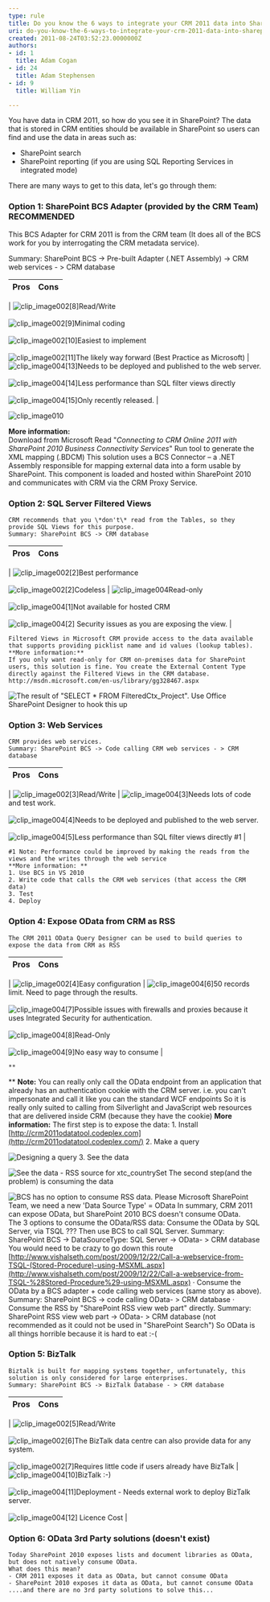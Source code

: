 ```yaml
---
type: rule
title: Do you know the 6 ways to integrate your CRM 2011 data into SharePoint 2010?
uri: do-you-know-the-6-ways-to-integrate-your-crm-2011-data-into-sharepoint-2010
created: 2011-08-24T03:52:23.0000000Z
authors:
- id: 1
  title: Adam Cogan
- id: 24
  title: Adam Stephensen
- id: 9
  title: William Yin

---
```


You have data in CRM 2011, so how do you see it in SharePoint? The data that is stored in CRM entities should be available in SharePoint so users can find and use the data in areas such as:

- SharePoint search
- SharePoint reporting (if you are using SQL Reporting Services in integrated mode)


There are many ways to get to this data, let's go through them:
 
### Option 1: SharePoint BCS Adapter (provided by the CRM Team) RECOMMENDED

This BCS Adapter for CRM 2011 is from the CRM team (It does all of the BCS work for you by interrogating the CRM metadata service).

Summary: SharePoint BCS -> Pre-built Adapter (.NET Assembly) -> CRM web services - > CRM database


| Pros | Cons |
| --- | --- |
| 
![](correct.gif "clip_image002[8]")Read/Write<br><br>
![](correct.gif "clip_image002[9]")Minimal coding<br><br>
![](correct.gif "clip_image002[10]")Easiest to implement<br><br>
![](correct.gif "clip_image002[11]")The likely way forward (Best Practice as Microsoft) | 
![](wrong.gif "clip_image004[13]")Needs to be deployed and published to the web server.<br><br>
![](wrong.gif "clip_image004[14]")Less performance than SQL filter views directly<br><br>
![](wrong.gif "clip_image004[15]")Only recently released. |

 
![](figure5.jpg "clip_image010") 

**More information:**    
    Download from Microsoft
    Read "*Connecting to CRM Online 2011 with SharePoint 2010 Business Connectivity Services*"
    Run tool to generate the XML mapping (.BDCM)
    This solution uses a BCS Connector – a .NET Assembly responsible for mapping external data into a form usable by SharePoint. This component is loaded and hosted within SharePoint 2010 and communicates with CRM via the CRM Proxy Service.

### Option 2: SQL Server Filtered Views

    CRM recommends that you \*don't\* read from the Tables, so they provide SQL Views for this purpose.
    Summary: SharePoint BCS -> CRM database


| Pros | Cons |
| --- | --- |
| 
![](correct.gif "clip_image002[2]")Best performance<br><br>
![](correct.gif "clip_image002[2]")Codeless | 
![](wrong.gif "clip_image004")Read-only<br><br>
![](wrong.gif "clip_image004[1]")Not available for hosted CRM<br><br>
![](wrong.gif "clip_image004[2]") Security issues as you are exposing the view. |

    Filtered Views in Microsoft CRM provide access to the data available that supports providing picklist name and id values (lookup tables).
    **More information:**
    If you only want read-only for CRM on-premises data for SharePoint users, this solution is fine. You create the External Content Type directly against the Filtered Views in the CRM database.
    http://msdn.microsoft.com/en-us/library/gg328467.aspx
 
![The result of "SELECT \* FROM FilteredCtx\_Project". Use Office SharePoint Designer to hook this up](figure1.jpg "clip_image005")
### Option 3: Web Services
    CRM provides web services.
    Summary: SharePoint BCS -> Code calling CRM web services - > CRM database


| Pros | Cons |
| --- | --- |
| 
![](correct.gif "clip_image002[3]")Read/Write | 
![](wrong.gif "clip_image004[3]")Needs lots of code and test work.<br><br>
![](wrong.gif "clip_image004[4]")Needs to be deployed and published to the web server.<br><br>
![](wrong.gif "clip_image004[5]")Less performance than SQL filter views directly #1 |

    #1 Note: Performance could be improved by making the reads from the views and the writes through the web service
    **More information: **
    1. Use BCS in VS 2010
    2. Write code that calls the CRM web services (that access the CRM data)
    3. Test
    4. Deploy

### Option 4: Expose OData from CRM as RSS
    The CRM 2011 OData Query Designer can be used to build queries to expose the data from CRM as RSS


| Pros | Cons |
| --- | --- |
| 
![](correct.gif "clip_image002[4]")Easy configuration | 
![](wrong.gif "clip_image004[6]")50 records limit. Need to page through the results.<br><br>
![](wrong.gif "clip_image004[7]")Possible issues with firewalls and proxies because it uses Integrated Security for authentication.<br><br>
![](wrong.gif "clip_image004[8]")Read-Only<br><br>
![](wrong.gif "clip_image004[9]")No easy way to consume |

    **
** **Note:** You can really only call the OData endpoint from an application that already has an authentication cookie with the CRM server. 
i.e. you can't impersonate and call it like you can the standard WCF endpoints 
So it is really only suited to calling from Silverlight and JavaScript web resources that are delivered inside CRM (because they have the cookie)
    **More information:**
    The first step is to expose the data:
    1. Install [http://crm2011odatatool.codeplex.com](http://crm2011odatatool.codeplex.com/)
    2. Make a query
 
![Designing a query    3. See the data](figure2.jpg "clip_image006")
 
![See the data - RSS source for xtc\_countrySet    The second step](figure3.jpg "clip_image007")(and the problem) is consuming the data
 
![BCS has no option to consume RSS data. Please Microsoft SharePoint Team, we need a new 'Data Source Type' = OData    In summary, CRM 2011 can expose OData, but SharePoint 2010 BCS doesn't consume OData.](figure4.jpg "clip_image009")
    The 3 options to consume the OData/RSS data:
    Consume the OData by SQL Server, via TSQL ???    Then use BCS to call SQL Server. 
Summary: SharePoint BCS -> DataSourceType: SQL Server -> OData- > CRM database
    You would need to be crazy to go down this route [http://www.vishalseth.com/post/2009/12/22/Call-a-webservice-from-TSQL-(Stored-Procedure)-using-MSXML.aspx](http://www.vishalseth.com/post/2009/12/22/Call-a-webservice-from-TSQL-%28Stored-Procedure%29-using-MSXML.aspx)
    · Consume the OData by a BCS adapter + code calling web services (same story as above). 
Summary: SharePoint BCS -> code calling OData- > CRM database
    · Consume the RSS by "SharePoint RSS view web part" directly. 
Summary: SharePoint RSS view web part -> OData- > CRM database 
(not recommended as it could not be used in "SharePoint Search")
    So OData is all things horrible because it is hard to eat :-(

### Option 5: BizTalk

    Biztalk is built for mapping systems together, unfortunately, this solution is only considered for large enterprises.
    Summary: SharePoint BCS -> BizTalk Database - > CRM database


| Pros | Cons |
| --- | --- |
| 
![](correct.gif "clip_image002[5]")Read/Write<br><br>
![](correct.gif "clip_image002[6]")The BizTalk data centre can also provide data for any system.<br><br>
![](correct.gif "clip_image002[7]")Requires little code if users already have BizTalk | 
![](wrong.gif "clip_image004[10]")BizTalk :-)<br><br>
![](wrong.gif "clip_image004[11]")Deployment - Needs external work to deploy BizTalk server.<br><br>
![](wrong.gif "clip_image004[12]") Licence Cost |


### Option 6: OData 3rd Party solutions (doesn't exist)

    Today SharePoint 2010 exposes lists and document libraries as OData, but does not natively consume OData.
    What does this mean?
    - CRM 2011 exposes it data as OData, but cannot consume OData
    - SharePoint 2010 exposes it data as OData, but cannot consume OData
    ....and there are no 3rd party solutions to solve this...
